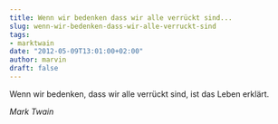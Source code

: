 ```yaml
---
title: Wenn wir bedenken dass wir alle verrückt sind...
slug: wenn-wir-bedenken-dass-wir-alle-verruckt-sind
tags:
- marktwain
date: "2012-05-09T13:01:00+02:00"
author: marvin
draft: false
---
```

Wenn wir bedenken, dass wir alle verrückt sind, ist das Leben erklärt.

<cite>Mark Twain</cite>